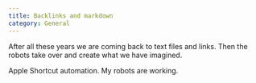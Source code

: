 ```yaml
---
title: Backlinks and markdown
category: General
---
```


After all these years we are coming back to text files and links. Then the robots take over and create what we have imagined. 

Apple Shortcut automation. My robots are working. 